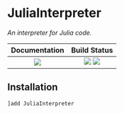 # JuliaInterpreter

*An interpreter for Julia code.*

| **Documentation**                                                               | **Build Status**                                                                                |
|:-------------------------------------------------------------------------------:|:-----------------------------------------------------------------------------------------------:|
| [![][docs-stable-img]][docs-stable-url] | [![][travis-img]][travis-url]  [![][codecov-img]][codecov-url] |

## Installation

```jl
]add JuliaInterpreter
```

[docs-stable-img]: https://img.shields.io/badge/docs-stable-blue.svg
[docs-stable-url]: https://JuliaDebug.github.io/JuliaInterpreter.jl/stable

[travis-img]: https://travis-ci.org/JuliaDebug/JuliaInterpreter.jl.svg?branch=master
[travis-url]: https://travis-ci.org/JuliaDebug/JuliaInterpreter.jl

[codecov-img]: https://codecov.io/gh/JuliaDebug/JuliaInterpreter.jl/branch/master/graph/badge.svg
[codecov-url]: https://codecov.io/gh/JuliaDebug/JuliaInterpreter.jl
